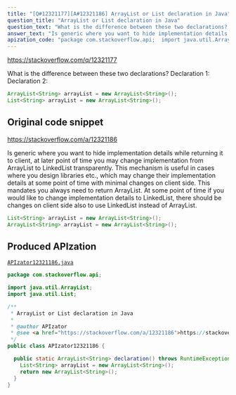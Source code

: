 ```yaml
---
title: "[Q#12321177][A#12321186] ArrayList or List declaration in Java"
question_title: "ArrayList or List declaration in Java"
question_text: "What is the difference between these two declarations? Declaration 1: Declaration 2:"
answer_text: "Is generic where you want to hide implementation details while returning it to client, at later point of time you may change implementation from ArrayList to LinkedList transparently. This mechanism is useful in cases where you design libraries etc., which may change their implementation details at some point of time with minimal changes on client side. This mandates you always need to return ArrayList. At some point of time if you would like to change implementation details to LinkedList, there should be changes on client side also to use LinkedList instead of ArrayList."
apization_code: "package com.stackoverflow.api;  import java.util.ArrayList; import java.util.List;  /**  * ArrayList or List declaration in Java  *  * @author APIzator  * @see <a href=\"https://stackoverflow.com/a/12321186\">https://stackoverflow.com/a/12321186</a>  */ public class APIzator12321186 {    public static ArrayList<String> declaration() throws RuntimeException {     List<String> arrayList = new ArrayList<String>();     return new ArrayList<String>();   } }"
---
```


https://stackoverflow.com/q/12321177

What is the difference between these two declarations?
Declaration 1:
Declaration 2:


```java
ArrayList<String> arrayList = new ArrayList<String>();
List<String> arrayList = new ArrayList<String>();
```


## Original code snippet

https://stackoverflow.com/a/12321186

Is generic where you want to hide implementation details while returning it to client, at later point of time you may change implementation from ArrayList to LinkedList transparently.
This mechanism is useful in cases where you design libraries etc., which may change their implementation details at some point of time with minimal changes on client side.
This mandates you always need to return ArrayList. At some point of time if you would like to change implementation details to LinkedList, there should be changes on client side also to use LinkedList instead of ArrayList.

```java
List<String> arrayList = new ArrayList<String>();
ArrayList<String> arrayList = new ArrayList<String>();
```

## Produced APIzation

[`APIzator12321186.java`](https://github.com/pasqualesalza/apization-temp-data/raw/master/apizations/java/APIzator12321186.java)

```java
package com.stackoverflow.api;

import java.util.ArrayList;
import java.util.List;

/**
 * ArrayList or List declaration in Java
 *
 * @author APIzator
 * @see <a href="https://stackoverflow.com/a/12321186">https://stackoverflow.com/a/12321186</a>
 */
public class APIzator12321186 {

  public static ArrayList<String> declaration() throws RuntimeException {
    List<String> arrayList = new ArrayList<String>();
    return new ArrayList<String>();
  }
}

```